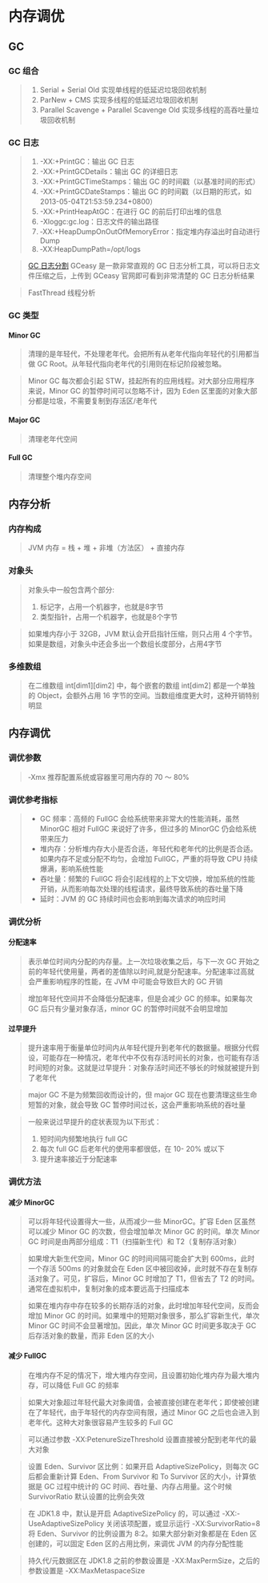 # 内存调优

## GC
### GC 组合
> 1. Serial + Serial Old 实现单线程的低延迟垃圾回收机制
> 2. ParNew + CMS 实现多线程的低延迟垃圾回收机制
> 3. Parallel Scavenge + Parallel Scavenge Old 实现多线程的高吞吐量垃圾回收机制

### GC 日志
> 1. -XX:+PrintGC：输出 GC 日志
> 2. -XX:+PrintGCDetails：输出 GC 的详细日志
> 3. -XX:+PrintGCTimeStamps：输出 GC 的时间戳（以基准时间的形式）
> 4. -XX:+PrintGCDateStamps：输出 GC 的时间戳（以日期的形式，如 2013-05-04T21:53:59.234+0800）
> 5. -XX:+PrintHeapAtGC：在进行 GC 的前后打印出堆的信息
> 6. -Xloggc:gc.log：日志文件的输出路径
> 7. ‐XX:+HeapDumpOnOutOfMemoryError：指定堆内存溢出时自动进行 Dump 
> 8. ‐XX:HeapDumpPath=/opt/logs


> [GC 日志分割](https://blog.gceasy.io/2016/11/15/rotating-gc-log-files/)
> GCeasy 是一款非常直观的 GC 日志分析工具，可以将日志文件压缩之后，上传到 GCeasy 官网即可看到非常清楚的 GC 日志分析结果

> FastThread 线程分析

### GC 类型
#### Minor GC
> 清理的是年轻代，不处理老年代。会把所有从老年代指向年轻代的引用都当做 GC Root。从年轻代指向老年代的引用则在标记阶段被忽略。

> Minor GC 每次都会引起 STW，挂起所有的应用线程。对大部分应用程序来说，Minor GC 的暂停时间可以忽略不计，因为 Eden 区里面的对象大部分都是垃圾，不需要复制到存活区/老年代

#### Major GC
> 清理老年代空间

#### Full GC
> 清理整个堆内存空间

## 内存分析
### 内存构成
> JVM 内存 = 栈 + 堆 + 非堆（方法区） + 直接内存

### 对象头
> 对象头中一般包含两个部分:
> 1. 标记字，占用一个机器字，也就是8字节
> 2. 类型指针，占用一个机器字，也就是8个字节

> 如果堆内存小于 32GB，JVM 默认会开启指针压缩，则只占用 4 个字节。如果是数组，对象头中还会多出一个数组长度部分，占用4字节

### 多维数组
> 在二维数组 int[dim1][dim2] 中，每个嵌套的数组 int[dim2] 都是一个单独的 Object，会额外占用 16 字节的空间。当数组维度更大时，这种开销特别明显

## 内存调优
### 调优参数
> ‐Xmx 推荐配置系统或容器里可用内存的 70­ ～ 80%

### 调优参考指标
> - GC 频率：高频的 FullGC 会给系统带来非常大的性能消耗，虽然 MinorGC 相对 FullGC 来说好了许多，但过多的 MinorGC 仍会给系统带来压力
> - 堆内存：分析堆内存大小是否合适，年轻代和老年代的比例是否合适。如果内存不足或分配不均匀，会增加 FullGC，严重的将导致 CPU 持续爆满，影响系统性能
> - 吞吐量：频繁的 FullGC 将会引起线程的上下文切换，增加系统的性能开销，从而影响每次处理的线程请求，最终导致系统的吞吐量下降
> - 延时：JVM 的 GC 持续时间也会影响到每次请求的响应时间

### 调优分析
#### 分配速率
> 表示单位时间内分配的内存量。上一次垃圾收集之后，与下一次 GC 开始之前的年轻代使用量，两者的差值除以时间,就是分配速率。分配速率过高就会严重影响程序的性能，在 JVM 中可能会导致巨大的 GC 开销

> 增加年轻代空间并不会降低分配速率，但是会减少 GC 的频率。如果每次 GC 后只有少量对象存活，minor GC 的暂停时间就不会明显增加

#### 过早提升
> 提升速率用于衡量单位时间内从年轻代提升到老年代的数据量。根据分代假设，可能存在一种情况，老年代中不仅有存活时间长的对象，也可能有存活时间短的对象。这就是过早提升：对象存活时间还不够长的时候就被提升到了老年代

> major GC 不是为频繁回收而设计的，但 major GC 现在也要清理这些生命短暂的对象，就会导致 GC 暂停时间过长，这会严重影响系统的吞吐量

> 一般来说过早提升的症状表现为以下形式：
> 1. 短时间内频繁地执行 full GC
> 2. 每次 full GC 后老年代的使用率都很低，在 10- 20% 或以下
> 3. 提升速率接近于分配速率

### 调优方法
#### 减少 MinorGC
> 可以将年轻代设置得大一些，从而减少一些 MinorGC。扩容 Eden 区虽然可以减少 Minor GC 的次数，但会增加单次 Minor GC 的时间。单次 Minor GC 时间是由两部分组成：T1（扫描新生代）和 T2（复制存活对象）

> 如果增大新生代空间，Minor GC 的时间间隔可能会扩大到 600ms，此时一个存活 500ms 的对象就会在 Eden 区中被回收掉，此时就不存在复制存活对象了。可见，扩容后，Minor GC 时增加了 T1，但省去了 T2 的时间。通常在虚拟机中，复制对象的成本要远高于扫描成本

> 如果在堆内存中存在较多的长期存活的对象，此时增加年轻代空间，反而会增加 Minor GC 的时间。如果堆中的短期对象很多，那么扩容新生代，单次 Minor GC 时间不会显著增加。因此，单次 Minor GC 时间更多取决于 GC 后存活对象的数量，而非 Eden 区的大小

#### 减少 FullGC
> 在堆内存不足的情况下，增大堆内存空间，且设置初始化堆内存为最大堆内存，可以降低 Full GC 的频率

> 如果大对象超过年轻代最大对象阈值，会被直接创建在老年代；即使被创建在了年轻代，由于年轻代的内存空间有限，通过 Minor GC 之后也会进入到老年代。这种大对象很容易产生较多的 Full GC

> 可以通过参数 -XX:PetenureSizeThreshold 设置直接被分配到老年代的最大对象

> 设置 Eden、Survivor 区比例：如果开启 AdaptiveSizePolicy，则每次 GC 后都会重新计算 Eden、From Survivor 和 To Survivor 区的大小，计算依据是 GC 过程中统计的 GC 时间、吞吐量、内存占用量。这个时候 SurvivorRatio 默认设置的比例会失效

> 在 JDK1.8 中，默认是开启 AdaptiveSizePolicy 的，可以通过 -XX:-UseAdaptiveSizePolicy 关闭该项配置，或显示运行 -XX:SurvivorRatio=8 将 Eden、Survivor 的比例设置为 8:2。如果大部分新对象都是在 Eden 区创建的，可以固定 Eden 区的占用比例，来调优 JVM 的内存分配性能

> 持久代/元数据区在 JDK1.8 之前的参数设置是 -XX:MaxPermSize，之后的参数设置是 -XX:MaxMetaspaceSize